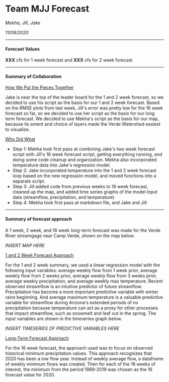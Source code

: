 # Team MJJ Forecast
*Mekha, Jill, Jake*

*11/09/2020*

---------
#### Forecast Values

**XXX** cfs for 1 week forecast and **XXX** cfs for 2 week forecast

---------
#### Summary of Collaboration

<ins>How We Put the Pieces Together</ins>

Jake is near the top of the leader board for the 1 and 2 week forecast, so we decided to use his script as the basis for our 1 and 2 week forecast. Based on the RMSE plots from last week, Jill's error was pretty low for the 16 week forecast so far, so we decided to use her script as the basis for our long term forecast. We decided to use Mekha's script as the basis for our map, because its extent and choice of layers made the Verde Watershed easiest to visualize.

<ins>Who Did What</ins>
* Step 1: Mekha took first pass at combining Jake's two week forecast script with Jill's 16 week forecast script, getting everything running, and doing some code cleanup and organization. Mekha also incorporated temperature data into Jake's regression model.
* Step 2: Jake incorporated temperature into the 1 and 2 week forecast loop based on the new regression model, and moved functions into a separate script.
* Step 3: Jill added code from previous weeks to 16 week forecast, cleaned up the map, and added time series graphs of the model input data (streamflow, precipitation, and temperature)
* Step 4: Mekha took first pass at markdown file, and Jake and Jill

---------
#### Summary of forecast approach

A 1 week, 2 week, and 16 week long-term forecast was made for the Verde River streamgage near Camp Verde, shown on the map below.

*INSERT MAP HERE*

<ins>1 and 2 Week Forecast Approach</ins>

For the 1 and 2 week summary, we used a linear regression model with the following input variables: average weekly flow from 1 week prior, average weekly flow from 2 weeks prior, average weekly flow from 3 weeks prior, average weekly precipitation, and average weekly max temperature. Recent observed streamflow is an intuitive predictor of future streamflow. Precipitation has become a more important predictive variable with winter rains beginning. And average maximum temperature is a valuable predictive variable for streamflow during Arizona's extended periods of no precipitation because temperature can act as a proxy for other processes that impact streamflow, such as snowmelt and leaf out in the spring. The input variables are shown in the timeseries graph below.

*INSERT TIMESERIES OF PREDICTIVE VARIABLES HERE*

<ins>Long-Term Forecast Approach</ins>

For the 16 week forecast, the approach used was to focus on observed historical minimum precipitation values. This approach recognizes that 2020 has been a low flow year. Instead of weekly average flow, a dataframe of weekly minimum flows was created. Then for each of the 16 weeks of interest, the minimum from the period 1989-2019 was chosen as the 16 forecast value for 2020.

